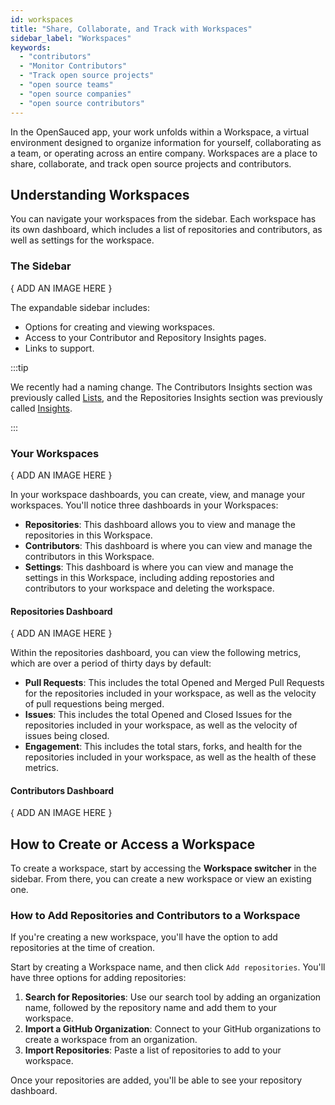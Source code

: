 ```yaml
---
id: workspaces
title: "Share, Collaborate, and Track with Workspaces"
sidebar_label: "Workspaces"
keywords:
  - "contributors"
  - "Monitor Contributors"
  - "Track open source projects"
  - "open source teams"
  - "open source companies"
  - "open source contributors"
---
```


In the OpenSauced app, your work unfolds within a Workspace, a virtual environment designed to organize information for yourself, collaborating as a team, or operating across an entire company. Workspaces are a place to share, collaborate, and track open source projects and  contributors.

## Understanding Workspaces

You can navigate your workspaces from the sidebar. Each workspace has its own dashboard, which includes a list of repositories and contributors, as well as settings for the workspace.

### The Sidebar

{ ADD AN IMAGE HERE }

The expandable sidebar includes:

 - Options for creating and viewing workspaces.
 - Access to your Contributor and Repository Insights pages.
 - Links to support.

:::tip

 We recently had a naming change. The Contributors Insights section was previously called [Lists](contributor-insights.md), and the Repositories Insights section was previously called [Insights](./repo-insights.md).

:::


### Your Workspaces

{ ADD AN IMAGE HERE }

In your workspace dashboards, you can create, view, and manage your workspaces. You'll notice three dashboards in your Workspaces: 

- **Repositories**: This dashboard allows you to view and manage the repositories in this Workspace. 
- **Contributors**: This dashboard is where you can view and manage the contributors in this Workspace.
- **Settings**: This dashboard is where you can view and manage the settings in this Workspace, including adding repostories and contributors to your workspace and deleting the workspace.

#### Repositories Dashboard

{ ADD AN IMAGE HERE }

Within the repositories dashboard, you can view the following metrics, which are over a period of thirty days by default:

- **Pull Requests**: This includes the total Opened and Merged Pull Requests for the repositories included in your workspace, as well as the velocity of pull requestions being merged.
- **Issues**: This includes the total Opened and Closed Issues for the repositories included in your workspace, as well as the velocity of issues being closed.
- **Engagement**: This includes the total stars, forks, and health for the repositories included in your workspace, as well as the health of these metrics.

#### Contributors Dashboard

{ ADD AN IMAGE HERE }

## How to Create or Access a Workspace

To create a workspace, start by accessing the **Workspace switcher** in the sidebar. From there, you can create a new workspace or view an existing one.

### How to Add Repositories and Contributors to a Workspace

If you're creating a new workspace, you'll have the option to add repositories at the time of creation.

Start by creating a Workspace name, and then click `Add repositories`. You'll have three options for adding repositories:

1. **Search for Repositories**: Use our search tool by adding an organization name, followed by the repository name and add them to your workspace.
2. **Import a GitHub Organization**: Connect to your GitHub organizations to create a workspace from an organization.
3. **Import Repositories**: Paste a list of repositories to add to your workspace.

Once your repositories are added, you'll be able to see your repository dashboard.